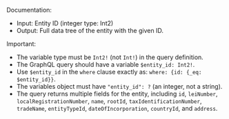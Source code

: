 Documentation:
- Input: Entity ID (integer type: Int2)
- Output: Full data tree of the entity with the given ID.

Important:
- The variable type must be `Int2!` (not `Int!`) in the query definition.
- The GraphQL query should have a variable `$entity_id: Int2!`.
- Use `$entity_id` in the `where` clause exactly as: `where: {id: {_eq: $entity_id}}`.
- The variables object must have `"entity_id": ?` (an integer, not a string).
- The query returns multiple fields for the entity, including `id`, `leiNumber`, `localRegistrationNumber`, `name`, `rootId`, `taxIdentificationNumber`, `tradeName`, `entityTypeId`, `dateOfIncorporation`, `countryId`, and `address`.

